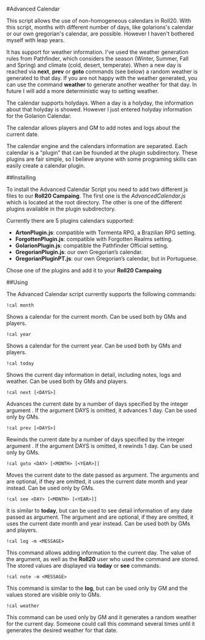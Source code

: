 #Advanced Calendar

This script allows the use of non-homogeneous calendars in Roll20. With this script, months with different number of days, like golarions's calendar or our own gregorian's calendar, are possible. However I haven't bothered myself with leap years.

It has support for weather information. I've used the weather generation rules from Pathfinder, which considers the season (Winter, Summer, Fall and Spring) and climate (cold, desert, temperate). When a new day is reached via **next**, **prev** or **goto** commands (see below) a random weather is generated to that day. If you are not happy with the weather generated, you can use the command **weather** to generate another weather for that day. In future I will add a more deterministic way to setting weather.

The calendar supports holydays. When a day is a holyday, the information about that holyday is showed. However I just entered holyday information for the Golarion Calendar.

The calendar allows players and GM to add notes and logs about the current date.

The calendar engine and the calendars information are separated. Each calendar is a “plugin” that can be founded at the plugin subdirectory. These plugins are fair simple, so I believe anyone with some programing skills can easily create a calendar plugin.

##Installing

To install the Advanced Calendar Script you need to add two different js files to our **Roll20 Campaing**. The first one is the *AdvancedCalendar.js* which is located at the root directory. The other is one of the different plugins available in the plugin subdirectory.

Currently there are 5 plugins calendars supported:

- **ArtonPlugin.js**: compatible with Tormenta RPG, a Brazilian RPG setting.
- **ForgottenPlugin.js**: compatible with Forgotten Realms setting.
- **GolarionPlugin.js**: compatible the Pathfinder Official setting.
- **GregorianPlugin.js**: our own Gregorian’s calendar.
- **GregorianPluginPT.js**: our own Gregorian’s calendar, but in Portuguese.

Chose one of the plugins and add it to your **Roll20 Campaing**

##Using

The Advanced Calendar script currently supports the following commands:


```
!cal month
```

Shows a calendar for the current month. Can be used both by GMs and players.


```
!cal year
```

Shows a calendar for the current year. Can be used both by GMs and players.

                
```
!cal today
```

Shows the current day information in detail, including notes, logs and weather. Can be used both by GMs and players.

```
!cal next [<DAYS>]
```

Advances the current date by a number of days specified by the integer argument <DAYS>. If the argument DAYS is omitted, it advances 1 day. Can be used only by GMs.   


```
!cal prev [<DAYS>]
```

Rewinds the current date by a number of days specified by the integer argument <DAYS>. If the argument DAYS is omitted, it rewinds 1 day. Can be used only by GMs.   
                    
```
!cal goto <DAY> [<MONTH> [<YEAR>]]
```

Moves the current date to the date passed as argument. The arguments <MONTH> and <YEAR> are optional, if they are omitted, it uses the current date month and year instead. Can be used only by GMs.            


```
!cal see <DAY> [<MONTH> [<YEAR>]]
```

It is similar to **today**, but can be used to see detail information of any date passed as argument. The argument <MONTH> and <YEAR> are optional, if they are omitted, it uses the current date month and year instead. Can be used both by GMs and players. 


```
!cal log -m <MESSAGE>
```

This command allows adding information to the current day. The value of the <MESSAGE> argument, as well as the **Roll20** user who used the command are stored. The stored values are displayed via **today** or **see** commands.

```
!cal note -m <MESSAGE>
```

This command is similar to the **log**, but can be used only by GM and the values stored are visible only to GMs.


```
!cal weather
```

This command can be used only by GM and it generates a random weather for the current day. Someone could call this command several times until it generates the desired weather for that date.
